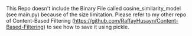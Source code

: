 This Repo doesn't include the Binary File called cosine_similarity_model (see main.py) because of the size limitation. Please refer to my other repo of Content-Based Filtering (https://github.com/RaffayHusayn/Content-Based-Filtering) to see how to save it using pickle.
